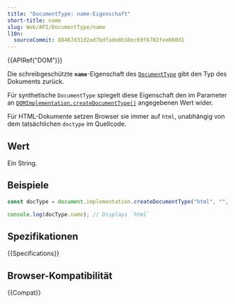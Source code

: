 ```yaml
---
title: "DocumentType: name-Eigenschaft"
short-title: name
slug: Web/API/DocumentType/name
l10n:
  sourceCommit: 88467d31d2ad7bdfade8b38ec69f6702fee080d1
---
```


{{APIRef("DOM")}}

Die schreibgeschützte **`name`**-Eigenschaft des [`DocumentType`](/de/docs/Web/API/DocumentType) gibt den Typ des Dokuments zurück.

Für synthetische `DocumentType` spiegelt diese Eigenschaft den im Parameter an [`DOMImplementation.createDocumentType()`](/de/docs/Web/API/DOMImplementation/createDocumentType) angegebenen Wert wider.

Für HTML-Dokumente setzen Browser sie immer auf `html`, unabhängig von dem tatsächlichen `doctype` im Quellcode.

## Wert

Ein String.

## Beispiele

```js
const docType = document.implementation.createDocumentType("html", "", "");

console.log(docType.name); // Displays `html`
```

## Spezifikationen

{{Specifications}}

## Browser-Kompatibilität

{{Compat}}
